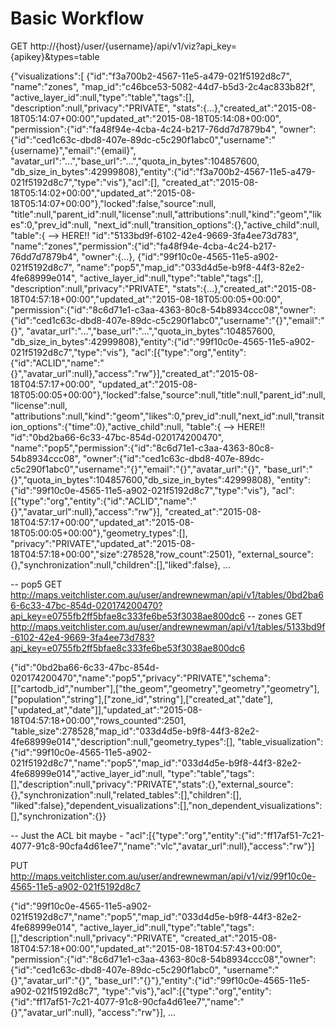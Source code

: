 Basic Workflow
===

GET http://{host}/user/{username}/api/v1/viz?api_key={apikey}&types=table

{"visualizations":[
  {"id":"f3a700b2-4567-11e5-a479-021f5192d8c7",
  "name":"zones",
  "map_id":"c46bce53-5082-44d7-b5d3-2c4ac833b82f",
  "active_layer_id":null,"type":"table","tags":[],
  "description":null,"privacy":"PRIVATE",
  "stats":{...},"created_at":"2015-08-18T05:14:07+00:00","updated_at":"2015-08-18T05:14:08+00:00",
  "permission":{"id":"fa48f94e-4cba-4c24-b217-76dd7d7879b4",
  "owner":{"id":"ced1c63c-dbd8-407e-89dc-c5c290f1abc0","username":"{username}","email":"{email}",
  "avatar_url":"...","base_url":"...","quota_in_bytes":104857600,
  "db_size_in_bytes":42999808},"entity":{"id":"f3a700b2-4567-11e5-a479-021f5192d8c7","type":"vis"},"acl":[],
  "created_at":"2015-08-18T05:14:02+00:00","updated_at":"2015-08-18T05:14:07+00:00"},"locked":false,"source":null,
  "title":null,"parent_id":null,"license":null,"attributions":null,"kind":"geom","likes":0,"prev_id":null,
  "next_id":null,"transition_options":{},"active_child":null,
  "table":{
--> HERE!!    "id":"5133bd9f-6102-42e4-9669-3fa4ee73d783",
  "name":"zones","permission":{"id":"fa48f94e-4cba-4c24-b217-76dd7d7879b4",
  "owner":{...},
  {"id":"99f10c0e-4565-11e5-a902-021f5192d8c7",
  "name":"pop5","map_id":"033d4d5e-b9f8-44f3-82e2-4fe68999e014",
  "active_layer_id":null,"type":"table","tags":[],
  "description":null,"privacy":"PRIVATE",
  "stats":{...},"created_at":"2015-08-18T04:57:18+00:00","updated_at":"2015-08-18T05:00:05+00:00",
  "permission":{"id":"8c6d71e1-c3aa-4363-80c8-54b8934ccc08","owner":{"id":"ced1c63c-dbd8-407e-89dc-c5c290f1abc0","username":"{}","email":"{}",
  "avatar_url":"...","base_url":"...","quota_in_bytes":104857600,
  "db_size_in_bytes":42999808},"entity":{"id":"99f10c0e-4565-11e5-a902-021f5192d8c7","type":"vis"},
  "acl":[{"type":"org","entity":{"id":"ACLID","name":"{}","avatar_url":null},"access":"rw"}],"created_at":"2015-08-18T04:57:17+00:00",
  "updated_at":"2015-08-18T05:00:05+00:00"},"locked":false,"source":null,"title":null,"parent_id":null,"license":null,
  "attributions":null,"kind":"geom","likes":0,"prev_id":null,"next_id":null,"transition_options":{"time":0},"active_child":null,
  "table":{
--> HERE!!  "id":"0bd2ba66-6c33-47bc-854d-020174200470",
  "name":"pop5","permission":{"id":"8c6d71e1-c3aa-4363-80c8-54b8934ccc08",
  "owner":{"id":"ced1c63c-dbd8-407e-89dc-c5c290f1abc0","username":"{}","email":"{}","avatar_url":"{}",
  "base_url":"{}","quota_in_bytes":104857600,"db_size_in_bytes":42999808},
  "entity":{"id":"99f10c0e-4565-11e5-a902-021f5192d8c7","type":"vis"},
  "acl":[{"type":"org","entity":{"id":"ACLID","name":"{}","avatar_url":null},"access":"rw"}],
  "created_at":"2015-08-18T04:57:17+00:00","updated_at":"2015-08-18T05:00:05+00:00"},"geometry_types":[],
  "privacy":"PRIVATE","updated_at":"2015-08-18T04:57:18+00:00","size":278528,"row_count":2501},
  "external_source":{},"synchronization":null,"children":[],"liked":false},
...

-- pop5
GET http://maps.veitchlister.com.au/user/andrewnewman/api/v1/tables/0bd2ba66-6c33-47bc-854d-020174200470?api_key=e0755fb2ff5bfae8c333fe6be53f3038ae800dc6
-- zones
GET http://maps.veitchlister.com.au/user/andrewnewman/api/v1/tables/5133bd9f-6102-42e4-9669-3fa4ee73d783?api_key=e0755fb2ff5bfae8c333fe6be53f3038ae800dc6

{"id":"0bd2ba66-6c33-47bc-854d-020174200470","name":"pop5","privacy":"PRIVATE","schema":[["cartodb_id","number"],["the_geom","geometry","geometry","geometry"],
["population","string"],["zone_id","string"],["created_at","date"],["updated_at","date"]],"updated_at":"2015-08-18T04:57:18+00:00","rows_counted":2501,
"table_size":278528,"map_id":"033d4d5e-b9f8-44f3-82e2-4fe68999e014","description":null,"geometry_types":[],
"table_visualization":{"id":"99f10c0e-4565-11e5-a902-021f5192d8c7","name":"pop5","map_id":"033d4d5e-b9f8-44f3-82e2-4fe68999e014","active_layer_id":null,
"type":"table","tags":[],"description":null,"privacy":"PRIVATE","stats":{},"external_source":{},"synchronization":null,"related_tables":[],"children":[],
"liked":false},"dependent_visualizations":[],"non_dependent_visualizations":[],"synchronization":{}}

-- Just the ACL bit maybe - "acl":[{"type":"org","entity":{"id":"ff17af51-7c21-4077-91c8-90cfa4d61ee7","name":"vlc","avatar_url":null},"access":"rw"}]

PUT http://maps.veitchlister.com.au/user/andrewnewman/api/v1/viz/99f10c0e-4565-11e5-a902-021f5192d8c7

{"id":"99f10c0e-4565-11e5-a902-021f5192d8c7","name":"pop5","map_id":"033d4d5e-b9f8-44f3-82e2-4fe68999e014",
"active_layer_id":null,"type":"table","tags":[],"description":null,"privacy":"PRIVATE",
"created_at":"2015-08-18T04:57:18+00:00","updated_at":"2015-08-18T04:57:43+00:00",
"permission":{"id":"8c6d71e1-c3aa-4363-80c8-54b8934ccc08","owner":{"id":"ced1c63c-dbd8-407e-89dc-c5c290f1abc0",
"username":"{}","avatar_url":"{}",
"base_url":"{}"},"entity":{"id":"99f10c0e-4565-11e5-a902-021f5192d8c7",
"type":"vis"},"acl":[{"type":"org","entity":{"id":"ff17af51-7c21-4077-91c8-90cfa4d61ee7","name":"{}","avatar_url":null},
"access":"rw"}],
...
